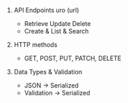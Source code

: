 1. API Endpoints uro (url)
    - Retrieve Update Delete
    - Create & List & Search

2. HTTP methods
    - GET, POST, PUT, PATCH, DELETE

3. Data Types & Validation
    - JSON -> Serialized
    - Validation -> Serialized
